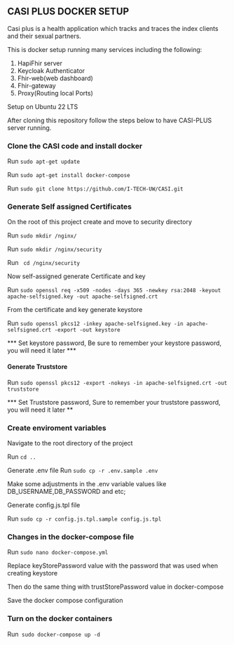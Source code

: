 
## CASI PLUS DOCKER SETUP
Casi plus is a health application which tracks and traces the index clients and their sexual partners.

This is docker setup running many services including the following:

1. HapiFhir server 
2. Keycloak Authenticator
3. Fhir-web(web dashboard)
4. Fhir-gateway 
5. Proxy(Routing local Ports)

Setup on Ubuntu 22 LTS

After cloning this repository follow the steps below to have CASI-PLUS server running.

### Clone the CASI code and install docker

Run `sudo apt-get update`

Run `sudo apt-get install docker-compose`

Run `sudo git clone https://github.com/I-TECH-UW/CASI.git`

### Generate Self assigned Certificates 

On the root of this project create and move to security directory

Run  `sudo mkdir /nginx/`

Run  `sudo mkdir /nginx/security`

Run  ` cd /nginx/security`

Now self-assigned generate Certificate and key

Run  `sudo openssl req -x509 -nodes -days 365 -newkey rsa:2048 -keyout apache-selfsigned.key -out apache-selfsigned.crt
`

From the certificate and key generate keystore 

Run  `sudo openssl pkcs12 -inkey apache-selfsigned.key -in apache-selfsigned.crt -export -out keystore
`

*** Set keystore password, Be sure to remember your keystore password, you will need it later ***


#### Generate Truststore 

Run  `sudo openssl pkcs12 -export -nokeys -in apache-selfsigned.crt -out truststore
`

*** Set Truststore password, Sure to remember your truststore password, you will need it later **

### Create enviroment variables 
Navigate to the root directory of the project

Run  `cd ..`

Generate .env file 
Run `sudo cp -r .env.sample .env`

Make some adjustments in the .env variable values like DB_USERNAME,DB_PASSWORD and etc;

Generate config.js.tpl file

Run `sudo cp -r config.js.tpl.sample config.js.tpl`

### Changes in the docker-compose file 

Run `sudo nano docker-compose.yml`

Replace keyStorePassword value with the password that was used when creating keystore 

Then do the same thing with trustStorePassword value in docker-compose 

Save the docker compose configuration
### Turn on the docker containers 
Run` sudo docker-compose up -d`
